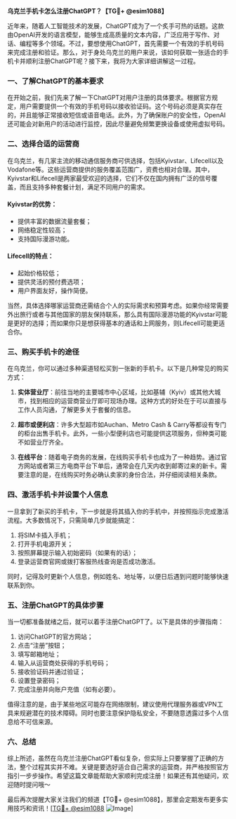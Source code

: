 **乌克兰手机卡怎么注册ChatGPT？【TG💪+ @esim1088】**

近年来，随着人工智能技术的发展，ChatGPT成为了一个炙手可热的话题。这款由OpenAI开发的语言模型，能够生成高质量的文本内容，广泛应用于写作、对话、编程等多个领域。不过，要想使用ChatGPT，首先需要一个有效的手机号码来完成注册和验证。那么，对于身处乌克兰的用户来说，该如何获取一张适合的手机卡并顺利注册ChatGPT呢？接下来，我将为大家详细讲解这一过程。

### 一、了解ChatGPT的基本要求

在开始之前，我们先来了解一下ChatGPT对用户注册的具体要求。根据官方规定，用户需要提供一个有效的手机号码以接收验证码。这个号码必须是真实存在的，并且能够正常接收短信或语音电话。此外，为了确保账户的安全性，OpenAI还可能会对新用户的活动进行监控，因此尽量避免频繁更换设备或使用虚拟号码。

### 二、选择合适的运营商

在乌克兰，有几家主流的移动通信服务商可供选择，包括Kyivstar、Lifecell以及Vodafone等。这些运营商提供的服务覆盖范围广，资费也相对合理。其中，Kyivstar和Lifecell是两家最受欢迎的选择，它们不仅在国内拥有广泛的信号覆盖，而且支持多种套餐计划，满足不同用户的需求。

#### Kyivstar的优势：
- 提供丰富的数据流量套餐；
- 网络稳定性较高；
- 支持国际漫游功能。

#### Lifecell的特点：
- 起始价格较低；
- 提供灵活的预付费选项；
- 用户界面友好，操作简便。

当然，具体选择哪家运营商还需结合个人的实际需求和预算考虑。如果你经常需要外出旅行或者与其他国家的朋友保持联系，那么具有国际漫游功能的Kyivstar可能是更好的选择；而如果你只是想获得基本的通话和上网服务，则Lifecell可能更适合你。

### 三、购买手机卡的途径

在乌克兰，你可以通过多种渠道轻松买到一张新的手机卡。以下是几种常见的购买方式：

1. **实体营业厅**：前往当地的主要城市中心区域，比如基辅（Kyiv）或其他大城市，找到相应的运营商营业厅即可现场办理。这种方式的好处在于可以直接与工作人员沟通，了解更多关于套餐的信息。
   
2. **超市或便利店**：许多大型超市如Auchan、Metro Cash & Carry等都设有专门的柜台出售手机卡。此外，一些小型便利店也可能提供这项服务，但种类可能不如营业厅齐全。
    
3. **在线平台**：随着电子商务的发展，在线购买手机卡也成为了一种趋势。通过官方网站或者第三方电商平台下单后，通常会在几天内收到邮寄过来的新卡。需要注意的是，在线购买时务必确认卖家的身份合法，并仔细阅读相关条款。

### 四、激活手机卡并设置个人信息

一旦拿到了新买的手机卡，下一步就是将其插入你的手机中，并按照指示完成激活流程。大多数情况下，只需简单几步就能搞定：

1. 将SIM卡插入手机；
2. 打开手机电源开关；
3. 按照屏幕提示输入初始密码（如果有的话）；
4. 登录运营商官网或拨打客服热线查询是否成功激活。

同时，记得及时更新个人信息，例如姓名、地址等，以便日后遇到问题时能够快速联系到你。

### 五、注册ChatGPT的具体步骤

当一切都准备就绪之后，就可以着手注册ChatGPT了。以下是具体的步骤指南：

1. 访问ChatGPT的官方网站；
2. 点击“注册”按钮；
3. 填写邮箱地址；
4. 输入从运营商处获得的手机号码；
5. 接收验证码并通过验证；
6. 设置登录密码；
7. 完成注册并向账户充值（如有必要）。

值得注意的是，由于某些地区可能存在网络限制，建议使用代理服务器或VPN工具来规避潜在的技术障碍。同时也要注意保护隐私安全，不要随意透露过多个人信息给不可信来源。

### 六、总结

综上所述，虽然在乌克兰注册ChatGPT看似复杂，但实际上只要掌握了正确的方法，整个过程其实并不难。关键是要选好适合自己需求的运营商，并严格按照官方指引一步步操作。希望这篇文章能帮助大家顺利完成注册！如果还有其他疑问，欢迎随时提问哦～

最后再次提醒大家关注我们的频道【TG💪+ @esim1088】，那里会定期发布更多实用技巧和资讯！[[TG💪+ @esim1088](https://t.me/s/esim1088) ![Image](https://i.postimg.cc/4NQfJmqS/Snipaste-2025-05-13-00-14-12.png)]